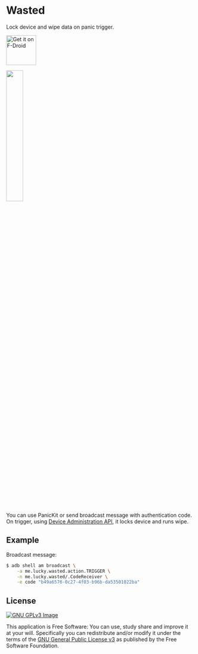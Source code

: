 # Wasted

Lock device and wipe data on panic trigger.

[<img src="https://fdroid.gitlab.io/artwork/badge/get-it-on.png"
     alt="Get it on F-Droid"
     height="80">](https://f-droid.org/packages/me.lucky.wasted/)

<img src="https://user-images.githubusercontent.com/53379023/146620711-e8675350-3634-4e45-825a-1661c8018b38.png" width="30%" height="30%">

You can use PanicKit or send broadcast message with authentication code. On trigger, using 
[Device Administration API](https://developer.android.com/guide/topics/admin/device-admin), it 
locks device and runs wipe.

## Example

Broadcast message:
```sh
$ adb shell am broadcast \
    -a me.lucky.wasted.action.TRIGGER \
    -n me.lucky.wasted/.CodeReceiver \
    -e code "b49a6576-0c27-4f03-b96b-da53501022ba"
```

## License
[![GNU GPLv3 Image](https://www.gnu.org/graphics/gplv3-127x51.png)](http://www.gnu.org/licenses/gpl-3.0.en.html)  

This application is Free Software: You can use, study share and improve it at your
will. Specifically you can redistribute and/or modify it under the terms of the
[GNU General Public License v3](https://www.gnu.org/licenses/gpl.html) as
published by the Free Software Foundation.
